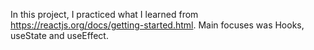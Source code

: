 In this project, I practiced what I learned from https://reactjs.org/docs/getting-started.html.
Main focuses was Hooks, useState and useEffect.

